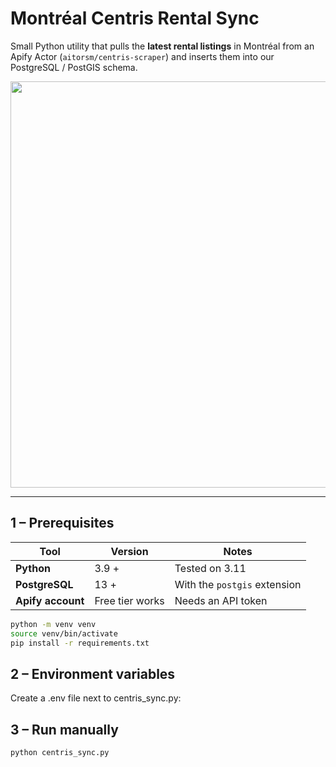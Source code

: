 # Montréal Centris Rental Sync

Small Python utility that pulls the **latest rental listings** in Montréal from
an Apify Actor (`aitorsm/centris-scraper`) and inserts them into our
PostgreSQL / PostGIS schema.

<p align="center">
  <img src="https://raw.githubusercontent.com/your-org/appart-ai/main/docs/centris-sync-flow.svg" width="650">
</p>

---

## 1 – Prerequisites

| Tool              | Version         | Notes                        |
| ----------------- | --------------- | ---------------------------- |
| **Python**        | 3.9 +           | Tested on 3.11               |
| **PostgreSQL**    | 13 +            | With the `postgis` extension |
| **Apify account** | Free tier works | Needs an API token           |

```bash
python -m venv venv
source venv/bin/activate
pip install -r requirements.txt
```

## 2 – Environment variables

Create a .env file next to centris_sync.py:

## 3 – Run manually

```bash
python centris_sync.py
```
